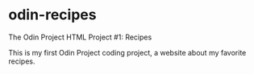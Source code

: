 # odin-recipes
The Odin Project HTML Project #1: Recipes

This is my first Odin Project coding project, a website about my favorite recipes.